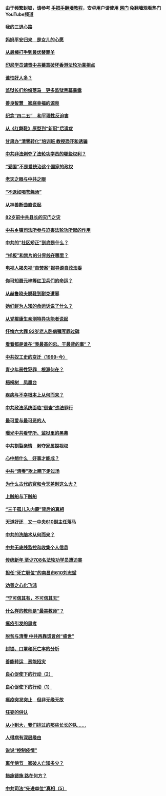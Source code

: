 #### 由于频繁封锁，请参考 [手把手翻墙教程](https://github.com/gfw-breaker/guides/wiki/)，安卓用户请使用 [网门](https://github.com/gfw-breaker/nogfw/blob/master/dl.md?t=04300201) 免翻墙观看热门YouTube频道 

#### [我的三退心路](../pages/19/423876.md?t=04300201) 

#### [妈妈平安归来　是女儿的心愿](../pages/19/423947.md?t=04300201) 

#### [从最棒打手到最优替罪羊](../pages/19/423819.md?t=04300201) 

#### [印尼学员谴责中共蓄意破坏香港法轮功真相点](../pages/19/423902.md?t=04300201) 

#### [谁怕好人多？](../pages/19/423774.md?t=04300201) 

#### [监狱长们纷纷落马　更多监狱黑幕暴露](../pages/19/423787.md?t=04300201) 

#### [善良智慧　家庭幸福的源泉](../pages/19/423632.md?t=04300201) 

#### [纪念“四二五”　和平理性反迫害](../pages/19/423660.md?t=04300201) 

#### [从《红舞鞋》原型到“新冠”后遗症](../pages/19/423509.md?t=04300201) 

#### [甘肃办“清零转化”培训班 教授恐吓和诱骗](../pages/19/423498.md?t=04300201) 

#### [中共非法剥夺了法轮功学员的哪些权利？](../pages/19/423392.md?t=04300201) 

#### [“爱国”不是爱统治这个国家的政权](../pages/19/423029.md?t=04300201) 

#### [老天之眼与中共之眼](../pages/19/423378.md?t=04300201) 

#### [“不退如喝苍蝇汤”](../pages/19/423287.md?t=04300201) 

#### [从神兽断曲直说起](../pages/19/423201.md?t=04300201) 

#### [82岁前中共县长的灭门之灾](../pages/19/423055.md?t=04300201) 

#### [中共乡镇司法所参与迫害法轮功所起的作用](../pages/19/423064.md?t=04300201) 

#### [中共的“社区矫正”到底是什么？](../pages/19/422870.md?t=04300201) 

#### [“样板”和禁片的分界线在哪里？](../pages/19/422704.md?t=04300201) 

#### [电视人揭央视“自焚案”报导源自政法委](../pages/19/422770.md?t=04300201) 

#### [你可知聂元梓等红卫兵们的命运？](../pages/19/422848.md?t=04300201) 

#### [从赫鲁晓夫脱鞋到耐克遭邪](../pages/19/422826.md?t=04300201) 

#### [她们鲜为人知的命运诉说了什么？](../pages/19/422754.md?t=04300201) 

#### [从党棍康生亲测特异功能者说起](../pages/19/422657.md?t=04300201) 

#### [忏悔六大罪 92岁老人卧病嘱写罪过碑](../pages/19/422750.md?t=04300201) 

#### [看看都是谁在“表最高的忠、干最背的事”？](../pages/19/422703.md?t=04300201) 

#### [中共奴工史的变迁（1999-今）](../pages/19/422656.md?t=04300201) 

#### [青少年恶性犯罪　根源何在？](../pages/19/422449.md?t=04300201) 

#### [梧桐树　凤凰台](../pages/19/422442.md?t=04300201) 

#### [疾病与不幸根本上从何而来？](../pages/19/422438.md?t=04300201) 

#### [中共政法系统面临“倒查”违法罪行](../pages/19/422497.md?t=04300201) 

#### [最可爱与最可恶的人](../pages/19/422448.md?t=04300201) 

#### [曝光中共看守所、监狱里的黑幕](../pages/19/422390.md?t=04300201) 

#### [中共割裂亲情　剥夺家属探视权](../pages/19/422364.md?t=04300201) 

#### [心中想什么　好事才能成？](../pages/19/422318.md?t=04300201) 

#### [中共“清零”欺上瞒下走过场](../pages/19/422306.md?t=04300201) 

#### [为什么古代的官和今天差别这么大？](../pages/19/422228.md?t=04300201) 

#### [上贼船与下贼船](../pages/19/422276.md?t=04300201) 

#### [“三千孤儿入内蒙”背后的真相](../pages/19/422229.md?t=04300201) 

#### [天道好还　又一中央610副主任落马](../pages/19/422155.md?t=04300201) 

#### [中共的洗脑术从何而来？](../pages/19/422154.md?t=04300201) 

#### [中共无底线监控和收集个人信息](../pages/19/422039.md?t=04300201) 

#### [传统新年 至少708名法轮功学员遭迫害](../pages/19/421946.md?t=04300201) 

#### [担任“死亡职位”的南昌市610刘志斌](../pages/19/421957.md?t=04300201) 

#### [劝善之心化飞鸿](../pages/19/421164.md?t=04300201) 

#### [“宁可信其有，不可信其无”](../pages/19/421691.md?t=04300201) 

#### [什么样的教师是“最美教师”？](../pages/19/421755.md?t=04300201) 

#### [瘟疫引发的思考](../pages/19/421594.md?t=04300201) 

#### [脱贫与清零 中共再靠谎言创“盛世”](../pages/19/421590.md?t=04300201) 

#### [封锁、口罩和死亡率的分析](../pages/19/421495.md?t=04300201) 

#### [善能转运　恶能招灾](../pages/19/421334.md?t=04300201) 

#### [良心促使下的行动（2）](../pages/19/421361.md?t=04300201) 

#### [良心促使下的行动（1）](../pages/19/421302.md?t=04300201) 

#### [瘟疫突发突止　但非无缘无故](../pages/19/421281.md?t=04300201) 

#### [狂妄的供认](../pages/19/421199.md?t=04300201) 

#### [从小到大，我们排过的那些长长的队……](../pages/19/421243.md?t=04300201) 

#### [人得病有深层缘由](../pages/19/420864.md?t=04300201) 

#### [说说“控制疫情”](../pages/19/420831.md?t=04300201) 

#### [离年傍节　家破人亡知多少？](../pages/19/420563.md?t=04300201) 

#### [措施错施  路在何方？](../pages/19/420076.md?t=04300201) 

#### [中共司法“先进单位”真相（5）](../pages/19/419453.md?t=04300201) 

